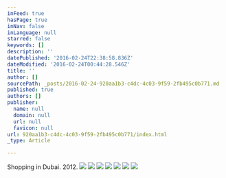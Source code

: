 ```yaml
---
inFeed: true
hasPage: true
inNav: false
inLanguage: null
starred: false
keywords: []
description: ''
datePublished: '2016-02-24T22:38:58.836Z'
dateModified: '2016-02-24T00:44:28.546Z'
title: ''
author: []
sourcePath: _posts/2016-02-24-920aa1b3-c4dc-4c03-9f59-2fb495c0b771.md
published: true
authors: []
publisher:
  name: null
  domain: null
  url: null
  favicon: null
url: 920aa1b3-c4dc-4c03-9f59-2fb495c0b771/index.html
_type: Article

---
```

Shopping in Dubai. 2012\.
![](https://the-grid-user-content.s3-us-west-2.amazonaws.com/5efb8ec3-0373-4a97-b061-1812e6f7fdd2.jpg)
![](https://the-grid-user-content.s3-us-west-2.amazonaws.com/e8190c5a-9463-4d0d-b249-4612efc8ab72.jpg)
![](https://the-grid-user-content.s3-us-west-2.amazonaws.com/edde7321-6b5a-4f7c-9ec1-4c712c1c2b00.jpg)
![](https://the-grid-user-content.s3-us-west-2.amazonaws.com/785e7abe-a8d8-4163-94e4-b5ce20d21e33.jpg)
![](https://the-grid-user-content.s3-us-west-2.amazonaws.com/3c301522-f70f-4db7-8eb4-91a5fcb37416.jpg)
![](https://the-grid-user-content.s3-us-west-2.amazonaws.com/c36bd819-6b5f-4ef5-b546-e6c71edb5c98.jpg)
![](https://the-grid-user-content.s3-us-west-2.amazonaws.com/e11c47b4-42bd-4804-8509-2ddc077ae18f.jpg)